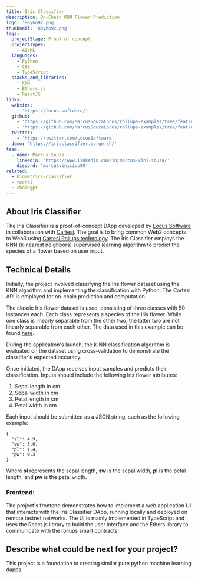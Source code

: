 ```yaml
---
title: Iris Classifier
description: On-Chain KNN Flower Prediction
logo: 'H0yho92.png'
thumbnail: 'H0yho92.png'
tags:
  projectStage: Proof of concept
  projectTypes:
    - AI/ML
  languages:
    - Python
    - CSS
    - TypeScript
  stacks_and_libraries:
    - KNN
    - Ethers.js
    - ReactJS
links:
  website:
    - 'https://locus.software/'
  github:
    - 'https://github.com/MarcusSouzaLocus/rollups-examples/tree/feat/update-knn-1.0/knn'
    - 'https://github.com/MarcusSouzaLocus/rollups-examples/tree/feat/update-knn-1.0/frontend-knn'
  twitter:
    - 'https://twitter.com/LocusSoftware'
  demo: 'https://irisclassifier.surge.sh/'
team:
  - name: Marcus Souza
    linkedin: 'https://www.linkedin.com/in/marcus-vini-souza/'
    discord: 'marcusvinicius90'
related:
  - biometrics-classifier
  - techai
  - chaingpt
---
```


## About Iris Classifier

The Iris Classifier is a proof-of-concept DApp developed by
[Locus Software](http://locus.software) in collaboration with
[Cartesi](https://cartesi.io/). The goal is to bring common Web2 concepts to
Web3 using
[Cartesi Rollups technology](https://docs.cartesi.io/cartesi-rollups/). The Iris
Classifier employs the
[KNN (k-nearest neighbors)](https://en.wikipedia.org/wiki/K-nearest_neighbors_algorithm)
supervised learning algorithm to predict the species of a flower based on user
input.

## Technical Details

Initially, the project involved classifying the Iris flower dataset using the
KNN algorithm and implementing the classification with Python. The Cartesi API
is employed for on-chain prediction and computation.

The classic Iris flower dataset is used, consisting of three classes with 50
instances each. Each class represents a species of the Iris flower. While one
class is linearly separable from the other two, the latter two are not linearly
separable from each other. The data used in this example can be found
[here](https://github.com/yourgithubusername/iris-dataset-link).

During the application's launch, the k-NN classification algorithm is evaluated
on the dataset using cross-validation to demonstrate the classifier's expected
accuracy.

Once initiated, the DApp receives input samples and predicts their
classification. Inputs should include the following Iris flower attributes:

1. Sepal length in cm
2. Sepal width in cm
3. Petal length in cm
4. Petal width in cm

Each input should be submitted as a JSON string, such as the following example:

```
{
  "sl": 4.9,
  "sw": 3.0,
  "pl": 1.4,
  "pw": 0.3
}
```

Where **sl** represents the sepal length, **sw** is the sepal width, **pl** is
the petal length, and **pw** is the petal width.

### Frontend:

The project's frontend demonstrates how to implement a web application UI that
interacts with the Iris Classifier DApp, running locally and deployed on remote
testnet networks. The UI is mainly implemented in TypeScript and uses the
React.js library to build the user interface and the Ethers library to
communicate with the rollups smart contracts.

## Describe what could be next for your project?

This project is a foundation to creating similar pure python machine learning
dapps.
